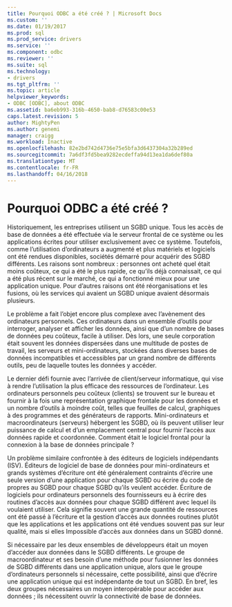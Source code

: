 ```yaml
---
title: Pourquoi ODBC a été créé ? | Microsoft Docs
ms.custom: ''
ms.date: 01/19/2017
ms.prod: sql
ms.prod_service: drivers
ms.service: ''
ms.component: odbc
ms.reviewer: ''
ms.suite: sql
ms.technology:
- drivers
ms.tgt_pltfrm: ''
ms.topic: article
helpviewer_keywords:
- ODBC [ODBC], about ODBC
ms.assetid: ba6eb993-316b-4650-bab8-d76583c00e53
caps.latest.revision: 5
author: MightyPen
ms.author: genemi
manager: craigg
ms.workload: Inactive
ms.openlocfilehash: 82e2bd742d4736e75e5bfa3d6437304a32b289ed
ms.sourcegitcommit: 7a6df3fd5bea9282ecdeffa94d13ea1da6def80a
ms.translationtype: MT
ms.contentlocale: fr-FR
ms.lasthandoff: 04/16/2018
---
```

# <a name="why-was-odbc-created"></a>Pourquoi ODBC a été créé ?
Historiquement, les entreprises utilisent un SGBD unique. Tous les accès de base de données a été effectuée via le serveur frontal de ce système ou les applications écrites pour utiliser exclusivement avec ce système. Toutefois, comme l’utilisation d’ordinateurs a augmenté et plus matériels et logiciels ont été rendues disponibles, sociétés démarré pour acquérir des SGBD différents. Les raisons sont nombreux : personnes ont acheté quel était moins coûteux, ce qui a été le plus rapide, ce qu’ils déjà connaissait, ce qui a été plus récent sur le marché, ce qui a fonctionné mieux pour une application unique. Pour d’autres raisons ont été réorganisations et les fusions, où les services qui avaient un SGBD unique avaient désormais plusieurs.  
  
 Le problème a fait l’objet encore plus complexe avec l’avènement des ordinateurs personnels. Ces ordinateurs dans un ensemble d’outils pour interroger, analyser et afficher les données, ainsi que d’un nombre de bases de données peu coûteux, facile à utiliser. Dès lors, une seule corporation était souvent les données dispersées dans une multitude de postes de travail, les serveurs et mini-ordinateurs, stockées dans diverses bases de données incompatibles et accessibles par un grand nombre de différents outils, peu de laquelle toutes les données y accéder.  
  
 Le dernier défi fournie avec l’arrivée de client/serveur informatique, qui vise à rendre l’utilisation la plus efficace des ressources de l’ordinateur. Les ordinateurs personnels peu coûteux (clients) se trouvent sur le bureau et fournir à la fois une représentation graphique frontale pour les données et un nombre d’outils à moindre coût, telles que feuilles de calcul, graphiques à des programmes et des générateurs de rapports. Mini-ordinateurs et macroordinateurs (serveurs) hébergent les SGBD, où ils peuvent utiliser leur puissance de calcul et d’un emplacement central pour fournir l’accès aux données rapide et coordonnée. Comment était le logiciel frontal pour la connexion à la base de données principale ?  
  
 Un problème similaire confrontée à des éditeurs de logiciels indépendants (ISV). Éditeurs de logiciel de base de données pour mini-ordinateurs et grands systèmes d’écriture ont été généralement contraints d’écrire une seule version d’une application pour chaque SGBD ou écrire du code de propres au SGBD pour chaque SGBD qu’ils veulent accéder. Écriture de logiciels pour ordinateurs personnels des fournisseurs eu à écrire des routines d’accès aux données pour chaque SGBD différent avec lequel ils voulaient utiliser. Cela signifie souvent une grande quantité de ressources ont été passé à l’écriture et la gestion d’accès aux données routines plutôt que les applications et les applications ont été vendues souvent pas sur leur qualité, mais si elles Impossible d’accès aux données dans un SGBD donné.  
  
 Si nécessaire par les deux ensembles de développeurs était un moyen d’accéder aux données dans le SGBD différents. Le groupe de macroordinateur et ses besoin d’une méthode pour fusionner les données de SGBD différents dans une application unique, alors que le groupe d’ordinateurs personnels si nécessaire, cette possibilité, ainsi que d’écrire une application unique qui est indépendante de tout un SGBD. En bref, les deux groupes nécessaires un moyen interopérable pour accéder aux données ; ils nécessitent ouvrir la connectivité de base de données.

